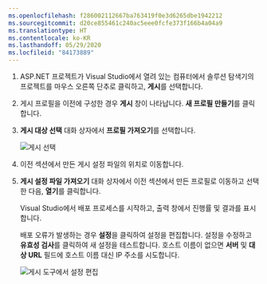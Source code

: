 ```yaml
---
ms.openlocfilehash: f286002112667ba763419f0e3d6265dbe1942212
ms.sourcegitcommit: d20ce855461c240ac5eee0fcfe373f166b4a04a9
ms.translationtype: HT
ms.contentlocale: ko-KR
ms.lasthandoff: 05/29/2020
ms.locfileid: "84173889"
---
```


1. ASP.NET 프로젝트가 Visual Studio에서 열려 있는 컴퓨터에서 솔루션 탐색기의 프로젝트를 마우스 오른쪽 단추로 클릭하고, **게시**를 선택합니다.

1. 게시 프로필을 이전에 구성한 경우 **게시** 창이 나타납니다. **새 프로필 만들기**를 클릭합니다.

1. **게시 대상 선택** 대화 상자에서 **프로필 가져오기**를 선택합니다.

    ![게시 선택](../../deployment/media/tutorial-publish-tool-import-profile.png)

1. 이전 섹션에서 만든 게시 설정 파일의 위치로 이동합니다.

1. **게시 설정 파일 가져오기** 대화 상자에서 이전 섹션에서 만든 프로필로 이동하고 선택한 다음, **열기**를 클릭합니다.

    Visual Studio에서 배포 프로세스를 시작하고, 출력 창에서 진행률 및 결과를 표시합니다.

    배포 오류가 발생하는 경우 **설정**을 클릭하여 설정을 편집합니다. 설정을 수정하고 **유효성 검사**를 클릭하여 새 설정을 테스트합니다. 호스트 이름이 없으면 **서버** 및 **대상 URL** 필드에 호스트 이름 대신 IP 주소를 시도합니다.

    ![게시 도구에서 설정 편집](../../deployment/media/tutorial-configure-publish-settings-in-tool.png)
